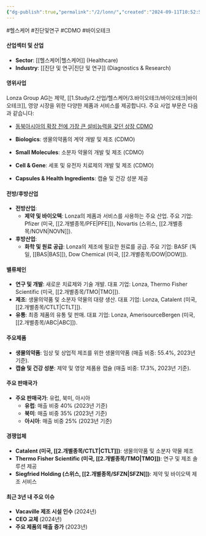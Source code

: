 ```yaml
---
{"dg-publish":true,"permalink":"/2/lonn/","created":"2024-09-11T10:52:56.521+09:00","updated":"2025-06-03T20:05:59.927+09:00"}
---
```


#헬스케어 #진단및연구 #CDMO #바이오테크

#### 산업섹터 및 산업

- **Sector**: [[헬스케어\|헬스케어]] (Healthcare)
- **Industry**: [[진단 및 연구\|진단 및 연구]] (Diagnostics & Research)

#### 영위사업

Lonza Group AG는 제약, [[1.Study/2.산업/헬스케어/3.바이오테크/바이오테크\|바이오테크]], 영양 시장을 위한 다양한 제품과 서비스를 제공합니다. 주요 사업 부문은 다음과 같습니다:
- [동북아시아의 확장 전에 가장 큰 설비능력을 갖던 상장 CDMO](8.28_바이오시밀러와%20cdmo.pdf#page=34&selection=21,0,39,4&color=yellow)

- **Biologics**: 생물의약품의 계약 개발 및 제조 (CDMO)
- **Small Molecules**: 소분자 약물의 개발 및 제조 (CDMO)
- **Cell & Gene**: 세포 및 유전자 치료제의 개발 및 제조 (CDMO)
- **Capsules & Health Ingredients**: 캡슐 및 건강 성분 제공

#### 전방/후방산업

- **전방산업**:
    - **제약 및 바이오텍**: Lonza의 제품과 서비스를 사용하는 주요 산업. 주요 기업: Pfizer (미국, [[2.개별종목/PFE\|PFE]]), Novartis (스위스, [[2.개별종목/NOVN\|NOVN]]).
- **후방산업**:
    - **화학 및 원료 공급**: Lonza의 제조에 필요한 원료를 공급. 주요 기업: BASF (독일, [[BAS\|BAS]]), Dow Chemical (미국, [[2.개별종목/DOW\|DOW]]).

#### 밸류체인

- **연구 및 개발**: 새로운 치료제와 기술 개발. 대표 기업: Lonza, Thermo Fisher Scientific (미국, [[2.개별종목/TMO\|TMO]]).
- **제조**: 생물의약품 및 소분자 약물의 대량 생산. 대표 기업: Lonza, Catalent (미국, [[2.개별종목/CTLT\|CTLT]]).
- **유통**: 최종 제품의 유통 및 판매. 대표 기업: Lonza, AmerisourceBergen (미국, [[2.개별종목/ABC\|ABC]]).

#### 주요제품

- **생물의약품**: 임상 및 상업적 제조를 위한 생물의약품 (매출 비중: 55.4%, 2023년 기준).
- **캡슐 및 건강 성분**: 제약 및 영양 제품용 캡슐 (매출 비중: 17.3%, 2023년 기준).

#### 주요 판매국가

- **주요 판매국가**: 유럽, 북미, 아시아
    - **유럽**: 매출 비중 40% (2023년 기준)
    - **북미**: 매출 비중 35% (2023년 기준)
    - **아시아**: 매출 비중 25% (2023년 기준)

#### 경쟁업체

- **Catalent (미국, [[2.개별종목/CTLT\|CTLT]])**: 생물의약품 및 소분자 약물 제조
- **Thermo Fisher Scientific (미국, [[2.개별종목/TMO\|TMO]])**: 연구 및 제조 솔루션 제공
- **Siegfried Holding (스위스, [[2.개별종목/SFZN\|SFZN]])**: 제약 및 바이오텍 제조 서비스

#### 최근 3년 내 주요 이슈

- **Vacaville 제조 시설 인수** (2024년)
- **CEO 교체** (2024년)
- **주요 제품의 매출 증가** (2023년)